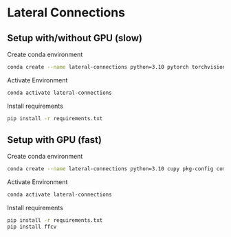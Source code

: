 # Lateral Connections

## Setup with/without GPU (slow)
Create conda environment

```bash
conda create --name lateral-connections python=3.10 pytorch torchvision -c pytorch
```

Activate Environment

```bash
conda activate lateral-connections
```

Install requirements

```bash
pip install -r requirements.txt
```

## Setup with GPU (fast)
Create conda environment

```bash
conda create --name lateral-connections python=3.10 cupy pkg-config compilers libjpeg-turbo opencv pytorch torchvision cudatoolkit=11.3 numba -c pytorch -c conda-forge
```

Activate Environment

```bash
conda activate lateral-connections
```

Install requirements

```bash
pip install -r requirements.txt
pip install ffcv
```
